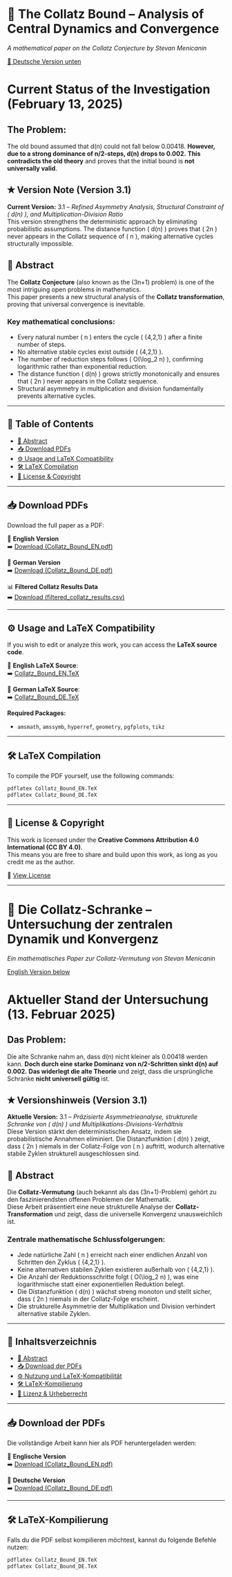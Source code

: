 # 📘 The Collatz Bound – Analysis of Central Dynamics and Convergence

_A mathematical paper on the Collatz Conjecture by Stevan Menicanin_

[🔗 Deutsche Version unten](#-die-collatz-schranke--untersuchung-der-zentralen-dynamik-und-konvergenz)

# Current Status of the Investigation (February 13, 2025)

## The Problem:
The old bound assumed that d(n) could not fall below 0.00418.
**However, due to a strong dominance of n/2-steps, d(n) drops to 0.002.**
**This contradicts the old theory** and proves that the initial bound is **not universally valid**.


## ✭ Version Note (Version 3.1)

**Current Version:** 3.1 – _Refined Asymmetry Analysis, Structural Constraint of \( d(n) \), and Multiplication-Division Ratio_  
This version strengthens the deterministic approach by eliminating probabilistic assumptions. The distance function \( d(n) \) proves that \( 2n \) never appears in the Collatz sequence of \( n \), making alternative cycles structurally impossible.

## 📜 Abstract

The **Collatz Conjecture** (also known as the (3n+1) problem) is one of the most intriguing open problems in mathematics.  
This paper presents a new structural analysis of the **Collatz transformation**, proving that universal convergence is inevitable.

### Key mathematical conclusions:

- Every natural number \( n \) enters the cycle \( \{4,2,1\} \) after a finite number of steps.
- No alternative stable cycles exist outside \( \{4,2,1\} \).
- The number of reduction steps follows \( O(\log_2 n) \), confirming logarithmic rather than exponential reduction.
- The distance function \( d(n) \) grows strictly monotonically and ensures that \( 2n \) never appears in the Collatz sequence.
- Structural asymmetry in multiplication and division fundamentally prevents alternative cycles.

---

## 📂 Table of Contents

- [📜 Abstract](#-abstract)
- [📥 Download PDFs](#-download-pdfs)
- [⚙️ Usage and LaTeX Compatibility](#️-usage-and-latex-compatibility)
- [🛠️ LaTeX Compilation](#️-latex-compilation)
- [🔏 License & Copyright](#-license--copyright)

---

## 📥 **Download PDFs**

Download the full paper as a PDF:

📄 **English Version**  
➡️ [Download (Collatz_Bound_EN.pdf)](https://github.com/Clickybunty/Collatz/blob/main/27JanuarCollatzSchrankeEn.pdf)

📄 **German Version**  
➡️ [Download (Collatz_Bound_DE.pdf)](https://github.com/Clickybunty/Collatz/blob/main/27JanuarCollatzSchrankeDe.pdf)

📊 **Filtered Collatz Results Data**  
➡️ [Download (filtered_collatz_results.csv)](https://github.com/Clickybunty/Collatz/blob/main/filtered_collatz_results.csv)

---

## ⚙️ **Usage and LaTeX Compatibility**

If you wish to edit or analyze this work, you can access the **LaTeX source code**.

📜 **English LaTeX Source**:  
➡️ [Collatz_Bound_EN.TeX](https://github.com/Clickybunty/Collatz/blob/main/27JanuarCollatzSchrankeEn.TeX)

📜 **German LaTeX Source**:  
➡️ [Collatz_Bound_DE.TeX](https://github.com/Clickybunty/Collatz/blob/main/27JanuarCollatzSchrankeDe.TeX)

**Required Packages:**

- `amsmath`, `amssymb`, `hyperref`, `geometry`, `pgfplots`, `tikz`

---

## 🛠️ **LaTeX Compilation**

To compile the PDF yourself, use the following commands:

```sh
pdflatex Collatz_Bound_EN.TeX
pdflatex Collatz_Bound_DE.TeX
```

---

## 🔏 License & Copyright

This work is licensed under the **Creative Commons Attribution 4.0 International (CC BY 4.0)**.  
This means you are free to share and build upon this work, as long as you credit me as the author.

📜 [View License](https://creativecommons.org/licenses/by/4.0/)

---

# 📘 Die Collatz-Schranke – Untersuchung der zentralen Dynamik und Konvergenz

_Ein mathematisches Paper zur Collatz-Vermutung von Stevan Menicanin_

[English Version below](#-the-collatz-bound--analysis-of-central-dynamics-and-convergence)

# Aktueller Stand der Untersuchung (13. Februar 2025)

## Das Problem:
Die alte Schranke nahm an, dass d(n) nicht kleiner als 0.00418 werden kann.
**Doch durch eine starke Dominanz von n/2-Schritten sinkt d(n) auf 0.002.**
**Das widerlegt die alte Theorie** und zeigt, dass die ursprüngliche Schranke **nicht universell gültig** ist.

## ✭ Versionshinweis (Version 3.1)

**Aktuelle Version:** 3.1 – _Präzisierte Asymmetrieanalyse, strukturelle Schranke von \( d(n) \) und Multiplikations-Divisions-Verhältnis_  
Diese Version stärkt den deterministischen Ansatz, indem sie probabilistische Annahmen eliminiert. Die Distanzfunktion \( d(n) \) zeigt, dass \( 2n \) niemals in der Collatz-Folge von \( n \) auftritt, wodurch alternative stabile Zyklen strukturell ausgeschlossen sind.

## 📜 Abstract

Die **Collatz-Vermutung** (auch bekannt als das (3n+1)-Problem) gehört zu den faszinierendsten offenen Problemen der Mathematik.  
Diese Arbeit präsentiert eine neue strukturelle Analyse der **Collatz-Transformation** und zeigt, dass die universelle Konvergenz unausweichlich ist.

### Zentrale mathematische Schlussfolgerungen:

- Jede natürliche Zahl \( n \) erreicht nach einer endlichen Anzahl von Schritten den Zyklus \( \{4,2,1\} \).
- Keine alternativen stabilen Zyklen existieren außerhalb von \( \{4,2,1\} \).
- Die Anzahl der Reduktionsschritte folgt \( O(\log_2 n) \), was eine logarithmische statt einer exponentiellen Reduktion belegt.
- Die Distanzfunktion \( d(n) \) wächst streng monoton und stellt sicher, dass \( 2n \) niemals in der Collatz-Folge erscheint.
- Die strukturelle Asymmetrie der Multiplikation und Division verhindert alternative stabile Zyklen.

---

## 📂 Inhaltsverzeichnis

- [📜 Abstract](#-abstract)
- [📥 Download der PDFs](#-download-der-pdfs)
- [⚙️ Nutzung und LaTeX-Kompatibilität](#️-nutzung-und-latex-kompatibilität)
- [🛠️ LaTeX-Kompilierung](#️-latex-kompilierung)
- [🔏 Lizenz & Urheberrecht](#-lizenz--urheberrecht)

---

## 📥 **Download der PDFs**

Die vollständige Arbeit kann hier als PDF heruntergeladen werden:

📄 **Englische Version**  
➡️ [Download (Collatz_Bound_EN.pdf)](https://github.com/Clickybunty/Collatz/blob/main/27JanuarCollatzSchrankeEn.pdf)

📄 **Deutsche Version**  
➡️ [Download (Collatz_Bound_DE.pdf)](https://github.com/Clickybunty/Collatz/blob/main/27JanuarCollatzSchrankeDe.pdf)

---

## 🛠️ **LaTeX-Kompilierung**

Falls du die PDF selbst kompilieren möchtest, kannst du folgende Befehle nutzen:

```sh
pdflatex Collatz_Bound_EN.TeX
pdflatex Collatz_Bound_DE.TeX
```
